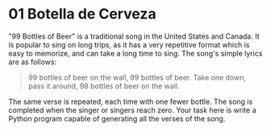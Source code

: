 # 01 Botella de Cerveza
"99 Bottles of Beer" is a traditional song in the United States and Canada. It is popular to sing on long trips, as it has a very repetitive format which is easy to memorize, and can take a long time to sing. The song's simple lyrics are as follows:

> 99 bottles of beer on the wall, 99 bottles of beer.
> Take one down, pass it around, 98 bottles of beer on the wall.

The same verse is repeated, each time with one fewer bottle. The song is completed when the singer or singers reach zero. Your task here is write a Python program capable of generating all the verses of the song.
